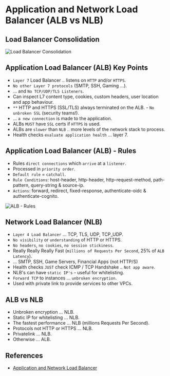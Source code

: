 # Application and Network Load Balancer (ALB vs NLB)

## Load Balancer Consolidation

![Load Balancer Consolidation](https://github.com/williammunozr/aws-sa-pro/blob/master/07-ComputeScalingLoadBalancing/00_LearningAids/ALBArchitecture1.png)

## Application Load Balancer (ALB) Key Points

- `Layer 7` Load Balancer .. listens on `HTTP` and/or `HTTPS`.
- `No other Layer 7 protocols` (SMTP, SSH, Gaming ...).
- ... and `No TCP/UDP/TLS Listeners`.
- Can inspect L7 content type, cookies, custom headers, user location and app behaviour.
- `**` HTTP and HTTPS (SSL/TLS) always terminated on the ALB. - `No unbroken SSL` (security teams!).
- ... `a new connection` is made to the application.
- ALBs `MUST` have `SSL` certs if `HTTPS` is used.
- ALBs are `slower` than `NLB` .. more levels of the network stack to process.
- Health checks `evaluate application health` ... layer 7.

## Application Load Balancer (ALB) - Rules

- Rules `direct connections` which `arrive` at a `listener`.
- Processed in `priority order`.
- `Default rule` = `catchall`.
- `Rule Conditions`: host-header, http-header, http-request-method, path-pattern, query-string & source-ip.
- `Actions`: forward, redirect, fixed-response, authenticate-oidc & authenticate-cognito.

![ALB - Rules](https://github.com/williammunozr/aws-sa-pro/blob/master/07-ComputeScalingLoadBalancing/00_LearningAids/ALBArchitecture2.png)

## Network Load Balancer (NLB)

- `Layer 4 Load Balancer` ... TCP, TLS, UDP, TCP_UDP.
- `No visibility` or `understanding` of HTTP or HTTPS.
- `No headers`, `no cookies`, `no session stickiness`.
- Really Really Really Fast (`millions of Requests Per Second`, 25% of `ALB Latency`).
- ... SMTP, SSH, Game Servers, Financial Apps (not HTTP/S)
- Health checks `JUST` check ICMP / TCP Handshake .. `Not app aware`.
- NLB's can have `static IP's` - useful for whitelisting.
- `Forward TCP` to instances ... `unbroken encryption`.
- Used with private link to provide services to other VPCs.

## ALB vs NLB

- Unbroken encryption ... NLB.
- Static IP for whitelisting ... NLB.
- The fastest performance ... NLB (millions Requests Per Second).
- Protocols not HTTP or HTTPS ... NLB.
- Privatelink ... NLB.
- Otherwise ... ALB.

## References

- [Application and Network Load Balancer](https://learn.cantrill.io/courses/895720/lectures/23012749)
